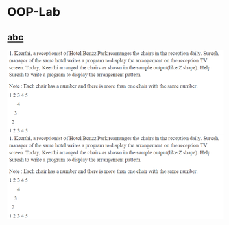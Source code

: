 # OOP-Lab

## [abc](https://github.com/CSE-Helper/OOP-Lab/blob/main/Codes/abc.java)
![alt text](Extras/image.png)
![alt text](Extras/image.png)
